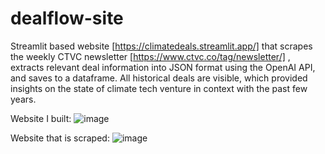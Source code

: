 # dealflow-site
Streamlit based website [https://climatedeals.streamlit.app/] that scrapes the weekly CTVC newsletter [https://www.ctvc.co/tag/newsletter/] , extracts relevant deal information into JSON format using the OpenAI API, and saves to a dataframe. All historical deals are visible, which provided insights on the state of climate tech venture in context with the past few years.

Website I built:
![image](https://github.com/user-attachments/assets/ac8fcb0e-6127-4396-960a-8012d6a5d0a3)

Website that is scraped:
![image](https://github.com/user-attachments/assets/d17abb42-edd2-4e1a-b930-66247f3803c0)

